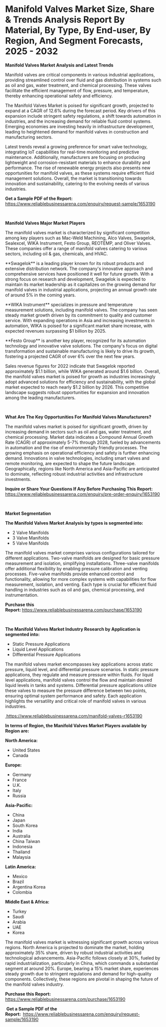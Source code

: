 <p><h1>Manifold Valves Market Size, Share & Trends Analysis Report By Material, By Type, By End-user, By Region, And Segment Forecasts, 2025 - 2032</h1></p><p><strong>Manifold Valves Market Analysis and Latest Trends</strong></p>
<p><p>Manifold valves are critical components in various industrial applications, providing streamlined control over fluid and gas distribution in systems such as oil and gas, water treatment, and chemical processing. These valves facilitate the efficient management of flow, pressure, and temperature, thereby enhancing operational safety and efficiency.</p><p>The Manifold Valves Market is poised for significant growth, projected to expand at a CAGR of 12.6% during the forecast period. Key drivers of this expansion include stringent safety regulations, a shift towards automation in industries, and the increasing demand for reliable fluid control systems. Emerging economies are investing heavily in infrastructure development, leading to heightened demand for manifold valves in construction and manufacturing sectors.</p><p>Latest trends reveal a growing preference for smart valve technology, integrating IoT capabilities for real-time monitoring and predictive maintenance. Additionally, manufacturers are focusing on producing lightweight and corrosion-resistant materials to enhance durability and performance. The rise of renewable energy projects also presents new opportunities for manifold valves, as these systems require efficient fluid management solutions. Overall, the market is transitioning towards innovation and sustainability, catering to the evolving needs of various industries.</p></p>
<p><strong>Get a Sample PDF of the Report:&nbsp;</strong> <a href="https://www.reliablebusinessarena.com/enquiry/request-sample/1653190?utm_campaign=1905&utm_medium=2&utm_source=Github&utm_content=ia&utm_term=16042025&utm_id=manifold-valves">https://www.reliablebusinessarena.com/enquiry/request-sample/1653190</a></p>
<p>&nbsp;</p>
<p><strong>Manifold Valves Major Market Players</strong></p>
<p><p>The manifold valves market is characterized by significant competition among key players such as Mac-Weld Machining, Alco Valves, Swagelok, Sealexcel, WIKA Instrument, Festo Group, REOTEMP, and Oliver Valves. These companies offer a range of manifold valves catering to various sectors, including oil & gas, chemicals, and HVAC.</p><p>**Swagelok** is a leading player known for its robust products and extensive distribution network. The company's innovative approach and comprehensive services have positioned it well for future growth. With a strong focus on research and development, Swagelok is expected to maintain its market leadership as it capitalizes on the growing demand for manifold valves in industrial applications, projecting an annual growth rate of around 5% in the coming years.</p><p>**WIKA Instrument** specializes in pressure and temperature measurement solutions, including manifold valves. The company has seen steady market growth driven by its commitment to quality and customer service. With expanding operations in Asia and increasing investments in automation, WIKA is poised for a significant market share increase, with expected revenues surpassing $1 billion by 2025.</p><p>**Festo Group** is another key player, recognized for its automation technology and innovative valve solutions. The company's focus on digital transformation and sustainable manufacturing is likely to drive its growth, fostering a projected CAGR of over 6% over the next few years.</p><p>Sales revenue figures for 2022 indicate that Swagelok reported approximately $1.1 billion, while WIKA generated around $1.6 billion. Overall, the manifold valves market is poised for growth as industries increasingly adopt advanced solutions for efficiency and sustainability, with the global market expected to reach nearly $1.2 billion by 2026. This competitive landscape suggests robust opportunities for expansion and innovation among the leading manufacturers.</p></p>
<p>&nbsp;</p>
<p><strong>What Are The Key Opportunities For Manifold Valves Manufacturers?</strong></p>
<p><p>The manifold valves market is poised for significant growth, driven by increasing demand in sectors such as oil and gas, water treatment, and chemical processing. Market data indicates a Compound Annual Growth Rate (CAGR) of approximately 5-7% through 2028, fueled by advancements in automation and the rise of environmentally friendly processes. The growing emphasis on operational efficiency and safety is further enhancing demand. Innovations in valve technologies, including smart valves and remote monitoring, are expected to shape the future landscape. Geographically, regions like North America and Asia-Pacific are anticipated to dominate, reflecting robust industrial activities and infrastructure investments.</p></p>
<p><strong>Inquire or Share Your Questions If Any Before Purchasing This Report:</strong> <a href="https://www.reliablebusinessarena.com/enquiry/pre-order-enquiry/1653190?utm_campaign=1905&utm_medium=2&utm_source=Github&utm_content=ia&utm_term=16042025&utm_id=manifold-valves">https://www.reliablebusinessarena.com/enquiry/pre-order-enquiry/1653190</a></p>
<p>&nbsp;</p>
<p><strong>Market Segmentation</strong></p>
<p><strong>The Manifold Valves Market Analysis by types is segmented into:</strong></p>
<p><ul><li>2 Valve Manifolds</li><li>3 Valve Manifolds</li><li>5 Valve Manifolds</li></ul></p>
<p><p>The manifold valves market comprises various configurations tailored for different applications. Two-valve manifolds are designed for basic pressure measurement and isolation, simplifying installations. Three-valve manifolds offer additional flexibility by enabling pressure calibration and venting processes. Five-valve manifolds provide enhanced control and functionality, allowing for more complex systems with capabilities for flow measurement, isolation, and venting. Each type is crucial for efficient fluid handling in industries such as oil and gas, chemical processing, and instrumentation.</p></p>
<p><strong>Purchase this Report:&nbsp;</strong><a href="https://www.reliablebusinessarena.com/purchase/1653190?utm_campaign=1905&utm_medium=2&utm_source=Github&utm_content=ia&utm_term=16042025&utm_id=manifold-valves">https://www.reliablebusinessarena.com/purchase/1653190</a></p>
<p>&nbsp;</p>
<p><strong>The Manifold Valves Market Industry Research by Application is segmented into:</strong></p>
<p><ul><li>Static Pressure Applications</li><li>Liquid Level Applications</li><li>Differential Pressure Applications</li></ul></p>
<p><p>The manifold valves market encompasses key applications across static pressure, liquid level, and differential pressure scenarios. In static pressure applications, they regulate and measure pressure within fluids. For liquid level applications, manifold valves control the flow and maintain desired liquid levels in tanks and systems. Differential pressure applications utilize these valves to measure the pressure difference between two points, ensuring optimal system performance and safety. Each application highlights the versatility and critical role of manifold valves in various industries.</p></p>
<p><a href="https://www.reliablebusinessarena.com/manifold-valves-r1653190?utm_campaign=1905&utm_medium=2&utm_source=Github&utm_content=ia&utm_term=16042025&utm_id=manifold-valves">&nbsp;https://www.reliablebusinessarena.com/manifold-valves-r1653190</a></p>
<p><strong>In terms of Region, the Manifold Valves Market Players available by Region are:</strong></p>
<p>
    <p> <strong> North America: </strong>
        <ul>
            <li>United States</li>
            <li>Canada</li>
        </ul>
        </p> 
    <p> <strong> Europe: </strong>
        <ul>
            <li>Germany</li>
            <li>France</li>
            <li>U.K.</li>
            <li>Italy</li>
            <li>Russia</li>
        </ul>
        </p> 
    <p> <strong> Asia-Pacific: </strong>
        <ul>
            <li>China</li>
            <li>Japan</li>
            <li>South Korea</li>
            <li>India</li>
            <li>Australia</li>
            <li>China Taiwan</li>
            <li>Indonesia</li>
            <li>Thailand</li>
            <li>Malaysia</li>
        </ul>
        </p> 
    <p> <strong> Latin America: </strong>
        <ul>
            <li>Mexico</li>
            <li>Brazil</li>
            <li>Argentina Korea</li>
            <li>Colombia</li>
        </ul>
        </p> 
    <p> <strong> Middle East & Africa: </strong>
        <ul>
            <li>Turkey</li>
            <li>Saudi</li>
            <li>Arabia</li>
            <li>UAE</li>
            <li>Korea</li>
        </ul>
    </p>
    </p>
<p><p>The manifold valves market is witnessing significant growth across various regions. North America is projected to dominate the market, holding approximately 35% share, driven by robust industrial activities and technological advancements. Asia-Pacific follows closely at 30%, fueled by rapid industrialization, particularly in China, which commands a substantial segment at around 20%. Europe, bearing a 15% market share, experiences steady growth due to stringent regulations and demand for high-quality components. Collectively, these regions are pivotal in shaping the future of the manifold valves industry.</p></p>
<p><strong>Purchase this Report: </strong><a href="https://www.reliablebusinessarena.com/purchase/1653190?utm_campaign=1905&utm_medium=2&utm_source=Github&utm_content=ia&utm_term=16042025&utm_id=manifold-valves">https://www.reliablebusinessarena.com/purchase/1653190</a></p>
<p>&nbsp;<strong>Get a Sample PDF of the Report:&nbsp;&nbsp;</strong><a href="https://www.reliablebusinessarena.com/enquiry/request-sample/1653190?utm_campaign=1905&utm_medium=2&utm_source=Github&utm_content=ia&utm_term=16042025&utm_id=manifold-valves">https://www.reliablebusinessarena.com/enquiry/request-sample/1653190</a></p>
<p><strong></strong></p>
<p><p></p><p></p><p></p></p>